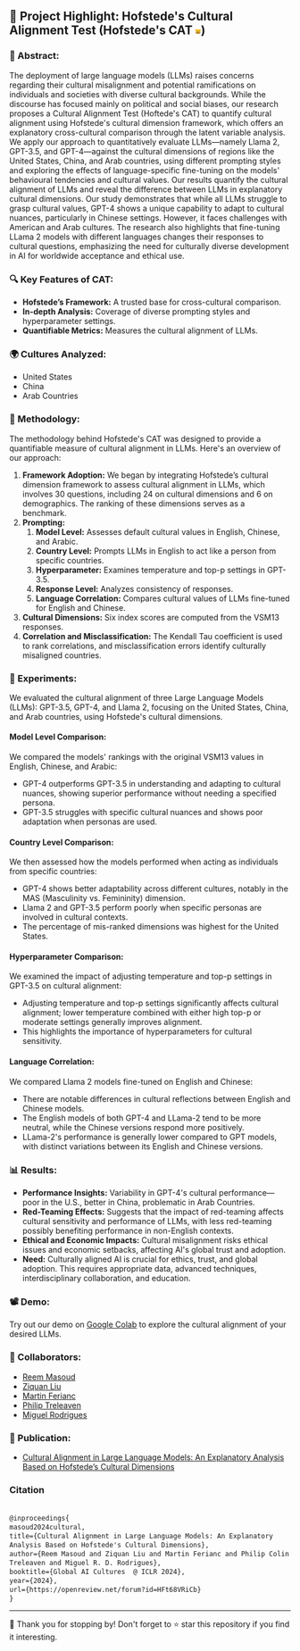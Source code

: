 <!-- markdownlint-disable first-line-h1 -->
<!-- markdownlint-disable html -->

<h2>📌 Project Highlight: Hofstede's Cultural Alignment Test (Hofstede's CAT <img src="images/cat_emoji.png" width="2%"/>)</h2>

<h3>📖 Abstract:</h3>
<p>The deployment of large language models (LLMs) raises concerns regarding their cultural misalignment and potential ramifications on individuals and societies with diverse cultural backgrounds. While the discourse has focused mainly on political and social biases, our research proposes a Cultural Alignment Test (Hoftede's CAT) to quantify cultural alignment using Hofstede's cultural dimension framework, which offers an explanatory cross-cultural comparison through the latent variable analysis. We apply our approach to quantitatively evaluate LLMs—namely Llama 2, GPT-3.5, and GPT-4—against the cultural dimensions of regions like the United States, China, and Arab countries, using different prompting styles and exploring the effects of language-specific fine-tuning on the models' behavioural tendencies and cultural values. Our results quantify the cultural alignment of LLMs and reveal the difference between LLMs in explanatory cultural dimensions. Our study demonstrates that while all LLMs struggle to grasp cultural values, GPT-4 shows a unique capability to adapt to cultural nuances, particularly in Chinese settings. However, it faces challenges with American and Arab cultures. The research also highlights that fine-tuning LLama 2 models with different languages changes their responses to cultural questions, emphasizing the need for culturally diverse development in AI for worldwide acceptance and ethical use.</p>

<h3>🔍 Key Features of CAT:</h3>
<ul>
    <li><strong>Hofstede’s Framework:</strong> A trusted base for cross-cultural comparison.</li>
    <li><strong>In-depth Analysis:</strong> Coverage of diverse prompting styles and hyperparameter settings.</li>
    <li><strong>Quantifiable Metrics:</strong> Measures the cultural alignment of LLMs.</li>
</ul>

<h3>🌍 Cultures Analyzed:</h3>
<ul>
    <li>United States</li>
    <li>China</li>
    <li>Arab Countries</li>
</ul>

<h3>🔬 Methodology:</h3>
<p>The methodology behind Hofstede's CAT was designed to provide a quantifiable measure of cultural alignment in LLMs. Here's an overview of our approach:</p>
<ol>
    <li><strong>Framework Adoption:</strong> We began by integrating Hofstede’s cultural dimension framework to assess cultural alignment in LLMs, which involves 30 questions, including 24 on cultural dimensions and 6 on demographics. The ranking of these dimensions serves as a benchmark.</li>
    <li><strong>Prompting:</strong>
        <ol>
            <li><strong>Model Level:</strong> Assesses default cultural values in English, Chinese, and Arabic.</li>
            <li><strong>Country Level:</strong> Prompts LLMs in English to act like a person from specific countries.</li>
            <li><strong>Hyperparameter:</strong> Examines temperature and top-p settings in GPT-3.5.</li>
            <li><strong>Response Level:</strong> Analyzes consistency of responses.</li>
            <li><strong>Language Correlation:</strong> Compares cultural values of LLMs fine-tuned for English and Chinese.</li>
        </ol>
    </li>
    <li><strong>Cultural Dimensions:</strong> Six index scores are computed from the VSM13 responses.</li>
    <li><strong>Correlation and Misclassification:</strong> The Kendall Tau coefficient is used to rank correlations, and misclassification errors identify culturally misaligned countries.</li>
</ol>

<h3>🧪 Experiments:</h3>
<p>We evaluated the cultural alignment of three Large Language Models (LLMs): GPT-3.5, GPT-4, and Llama 2, focusing on the United States, China, and Arab countries, using Hofstede's cultural dimensions.</p>

<h4>Model Level Comparison:</h4>
<p>We compared the models' rankings with the original VSM13 values in English, Chinese, and Arabic:</p>
<ul>
  <li>GPT-4 outperforms GPT-3.5 in understanding and adapting to cultural nuances, showing superior performance without needing a specified persona.</li>
  <li>GPT-3.5 struggles with specific cultural nuances and shows poor adaptation when personas are used.</li>
</ul>

<h4>Country Level Comparison:</h4>
<p>We then assessed how the models performed when acting as individuals from specific countries:</p>
<ul>
  <li>GPT-4 shows better adaptability across different cultures, notably in the MAS (Masculinity vs. Femininity) dimension.</li>
  <li>Llama 2 and GPT-3.5 perform poorly when specific personas are involved in cultural contexts.</li>
  <li>The percentage of mis-ranked dimensions was highest for the United States.</li>
</ul>

<h4>Hyperparameter Comparison:</h4>
<p>We examined the impact of adjusting temperature and top-p settings in GPT-3.5 on cultural alignment:</p>
<ul>
  <li>Adjusting temperature and top-p settings significantly affects cultural alignment; lower temperature combined with either high top-p or moderate settings generally improves alignment.</li>
  <li>This highlights the importance of hyperparameters for cultural sensitivity.</li>
</ul>

<h4>Language Correlation:</h4>
<p>We compared Llama 2 models fine-tuned on English and Chinese:</p>
<ul>
  <li>There are notable differences in cultural reflections between English and Chinese models.</li>
  <li>The English models of both GPT-4 and LLama-2 tend to be more neutral, while the Chinese versions respond more positively.</li>
  <li>LLama-2's performance is generally lower compared to GPT models, with distinct variations between its English and Chinese versions.</li>
</ul>

<h3>📊 Results:</h3>
<ul>
  <li><strong>Performance Insights:</strong> Variability in GPT-4's cultural performance—poor in the U.S., better in China, problematic in Arab Countries.</li>
  <li><strong>Red-Teaming Effects:</strong> Suggests that the impact of red-teaming affects cultural sensitivity and performance of LLMs, with less red-teaming possibly benefiting performance in non-English contexts.</li>
  <li><strong>Ethical and Economic Impacts:</strong> Cultural misalignment risks ethical issues and economic setbacks, affecting AI's global trust and adoption.</li>
  <li><strong>Need:</strong> Culturally aligned AI is crucial for ethics, trust, and global adoption. This requires appropriate data, advanced techniques, interdisciplinary collaboration, and education.</li>
</ul>



<h3>📽️ Demo:</h3>
<p>Try out our demo on <a href="link">Google Colab</a> to explore the cultural alignment of your desired LLMs.</p>

<!-- Collaborators section -->
<h3>🤝 Collaborators:</h3>
<ul>
    <li><a href="https://www.ee.ucl.ac.uk/iiml/members/masoud.html">Reem Masoud</a></li>
    <li><a href="https://sites.google.com/view/ziquanliu">Ziquan Liu</a></li>
    <li><a href="https://github.com/martinferianc">Martin Ferianc</a></li>
    <li><a href="http://www0.cs.ucl.ac.uk/staff/P.Treleaven/">Philip Treleaven</a></li>
    <li><a href="https://www.ucl.ac.uk/iccs/prof-miguel-rodrigues">Miguel Rodrigues</a></li>
    <!-- Add more as needed -->
</ul>


<h3>📄 Publication:</h3>
<ul>
    <li><a href="https://arxiv.org/abs/2309.12342">Cultural Alignment in Large Language Models:
An Explanatory Analysis Based on Hofstede’s Cultural
Dimensions</a></li>
</ul>

<h3>Citation</h3>
<pre><code>
@inproceedings{
masoud2024cultural,
title={Cultural Alignment in Large Language Models: An Explanatory Analysis Based on Hofstede's Cultural Dimensions},
author={Reem Masoud and Ziquan Liu and Martin Ferianc and Philip Colin Treleaven and Miguel R. D. Rodrigues},
booktitle={Global AI Cultures  @ ICLR 2024},
year={2024},
url={https://openreview.net/forum?id=HFt68VRiCb}
}
</code></pre>

<hr>

<p>
  🙏 Thank you for stopping by! Don't forget to ⭐️ star this repository if you find it interesting.
</p>

</body>

</html>

